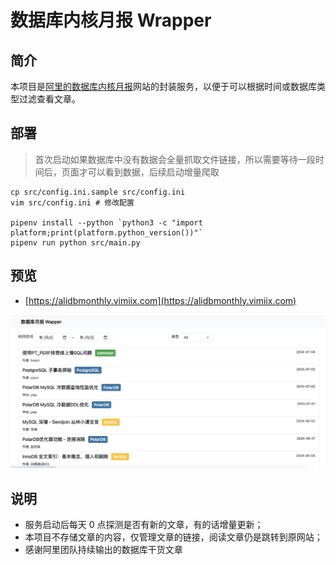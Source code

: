 # 数据库内核月报 Wrapper

## 简介

本项目是[阿里的数据库内核月报](http://mysql.taobao.org/monthly)网站的封装服务，以便于可以根据时间或数据库类型过滤查看文章。

## 部署

> 首次启动如果数据库中没有数据会全量抓取文件链接，所以需要等待一段时间后，页面才可以看到数据，后续启动增量爬取

```shell
cp src/config.ini.sample src/config.ini
vim src/config.ini # 修改配置

pipenv install --python `python3 -c "import platform;print(platform.python_version())"`
pipenv run python src/main.py
```

## 预览

- [https://alidbmonthly.vimiix.com](https://alidbmonthly.vimiix.com)

![preview.png](./static/preview.png)

## 说明

- 服务启动后每天 0 点探测是否有新的文章，有的话增量更新；
- 本项目不存储文章的内容，仅管理文章的链接，阅读文章仍是跳转到原网站；
- 感谢阿里团队持续输出的数据库干货文章
